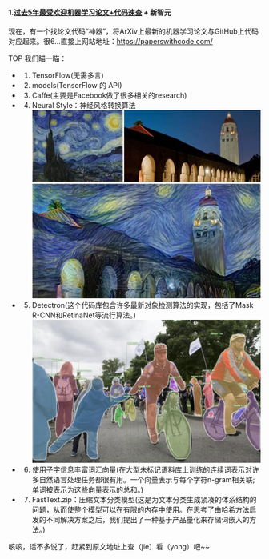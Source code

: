 #### 1.[过去5年最受欢迎机器学习论文+代码速查][Title-0629-01] + 新智元   


现在，有一个找论文代码“神器”，将ArXiv上最新的机器学习论文与GitHub上代码对应起来。很6...直接上网站地址：https://paperswithcode.com/


TOP 我们瞄一瞄：  
* 1. TensorFlow(无需多言)
* 2. models(TensorFlow 的 API)
* 3. Caffe(主要是Facebook做了很多相关的research)  
* 4. Neural Style：神经风格转换算法
![img][img-0629-0101]  
* 5. Detectron(这个代码库包含许多最新对象检测算法的实现，包括了Mask R-CNN和RetinaNet等流行算法。)  
![img][img-0629-0102]  
* 6. 使用子字信息丰富词汇向量(在大型未标记语料库上训练的连续词表示对许多自然语言处理任务都很有用。一个向量表示与每个字符n-gram相关联; 单词被表示为这些向量表示的总和。)
* 7. FastText.zip：压缩文本分类模型(这是为文本分类生成紧凑的体系结构的问题，从而使整个模型可以在有限的内存中使用。在思考了由哈希方法启发的不同解决方案之后，我们提出了一种基于产品量化来存储词嵌入的方法。)  

咳咳，话不多说了，赶紧到原文地址上查（jie）看（yong）吧~~


[Title-0629-01]:https://mp.weixin.qq.com/s/7eZ_bXMukb4N7DcYP6ijag  
[img-0629-0101]:./img/20180629-01-01.jpg
[img-0629-0102]:./img/20180629-01-02.jpg